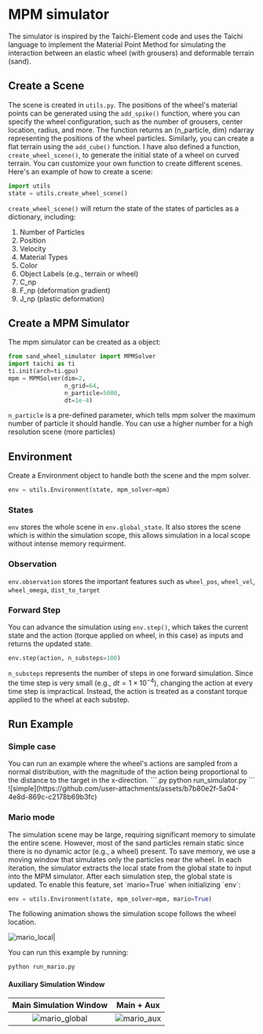 <h1>MPM simulator</h1>

The simulator is inspired by the Taichi-Element code and uses the Taichi language to implement the Material Point Method for simulating the interaction between an elastic wheel (with grousers) and deformable terrain (sand).

<h2>Create a Scene</h2>

The scene is created in `utils.py`. The positions of the wheel's material points can be generated using the `add_spike()` function, where you can specify the wheel configuration, such as the number of grousers, center location, radius, and more. The function returns an (n_particle, dim) ndarray representing the positions of the wheel particles. Similarly, you can create a flat terrain using the `add_cube()` function. I have also defined a function, `create_wheel_scene()`, to generate the initial state of a wheel on curved terrain. You can customize your own function to create different scenes. Here's an example of how to create a scene:

```.py
import utils
state = utils.create_wheel_scene()
```

`create_wheel_scene()` will return the state of the states of particles as a dictionary, including:
1. Number of Particles
2. Position
3. Velocity
4. Material Types
5. Color
6. Object Labels (e.g., terrain or wheel)
7. C_np
8. F_np (deformation gradient)
9. J_np (plastic deformation)
<h2>Create a MPM Simulator</h2>

The mpm simulator can be created as a object:
```.py
from sand_wheel_simulator import MPMSolver
import taichi as ti
ti.init(arch=ti.gpu)
mpm = MPMSolver(dim=2,
                n_grid=64,
                n_particle=5000,
                dt=1e-4)

```
`n_particle` is a pre-defined parameter, which tells mpm solver the maximum number of particle it should handle. You can use a higher number for a high resolution scene (more particles)

<h2>Environment</h2>
Create a Environment object to handle both the scene and the mpm solver.

```.py
env = utils.Environment(state, mpm_solver=mpm)
```

<h3>States</h3>

`env` stores the whole scene in `env.global_state`. It also stores the scene which is within the simulation scope, this allows simulation in a local scope without intense memory requirment. 

<h3>Observation</h3>

`env.observation` stores the important features such as `wheel_pos`, `wheel_vel`, `wheel_omega`, `dist_to_target`

<h3>Forward Step</h2>

You can advance the simulation using `env.step()`, which takes the current state and the action (torque applied on wheel, in this case) as inputs and returns the updated state.

```.py
env.step(action, n_substeps=100)
```
`n_substeps` represents the number of steps in one forward simulation. Since the time step is very small (e.g., $dt=1×10^{−4}$), changing the action at every time step is impractical. Instead, the action is treated as a constant torque applied to the wheel at each substep.

<h2>Run Example</h2>
<h3>Simple case</h3>
You can run an example where the wheel's actions are sampled from a normal distribution, with the magnitude of the action being proportional to the distance to the target in the x-direction.
```.py
python run_simulator.py
```
![simple](https://github.com/user-attachments/assets/b7b80e2f-5a04-4e8d-869c-c2178b69b3fc)

<h3>Mario mode</h3>
The simulation scene may be large, requiring significant memory to simulate the entire scene. However, most of the sand particles remain static since there is no dynamic actor (e.g., a wheel) present. To save memory, we use a moving window that simulates only the particles near the wheel. In each iteration, the simulator extracts the local state from the global state to input into the MPM simulator. After each simulation step, the global state is updated. To enable this feature, set `mario=True` when initializing `env`:

```.py
env = utils.Environment(state, mpm_solver=mpm, mario=True)
```

The following animation shows the simulation scope follows the wheel location.

![mario_local](https://github.com/user-attachments/assets/a2a626da-79be-4e09-99d8-b2ae2b05b8cd)|

You can run this example by running:

`python run_mario.py` 

<h4>Auxiliary Simulation Window</h4>

Main Simulation Window            |  Main + Aux
:-------------------------:|:-------------------------:
![mario_global](https://github.com/user-attachments/assets/36b1d035-7927-4169-b86e-63fa5c247fac)|![mario_aux](https://github.com/user-attachments/assets/97c449d7-7026-4452-8cf2-94b0ff4709c1)
